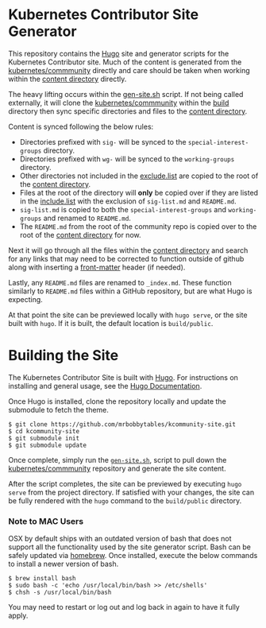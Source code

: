 # Kubernetes Contributor Site Generator

This repository contains the [Hugo](https://gohugo.io/) site and generator scripts for the
Kubernetes Contributor site.  Much of the content is generated from the [kubernetes/commmunity](https://github.com/kubernetes/community)
directly and care should be taken when working within the [content directory](content/) directly. 

The heavy lifting occurs within the [gen-site.sh](gen-site.sh) script. If not being called externally,
it will clone the [kubernetes/commmunity](https://github.com/kubernetes/community) within the
[build](build/) directory then sync specific directories and files to the [content directory](content/). 

Content is synced following the below rules:
* Directories prefixed with `sig-` will be synced to the `special-interest-groups` directory.
* Directories prefixed with `wg-` will be synced to the `working-groups` directory.
* Other directories not included in the [exclude.list](exclude.list) are copied to the 
  root of the [content directory](content/).
* Files at the root of the directory will **only** be copied over if they are listed in the
  [include.list](include.list) with the exclusion of `sig-list.md` and `README.md`.
* `sig-list.md` is copied to both the `special-interest-groups` and `working-groups` and renamed
  to `README.md`.
* The `README.md` from the root of the community repo is copied over to the root of the
  [content directory](content/) for now.


Next it will go through all the files within the [content directory](content/) and search for any
links that may need to be corrected to function outside of github along with inserting a [front-matter](https://gohugo.io/content-management/front-matter/)
header (if needed).

Lastly, any `README.md` files are renamed to `_index.md`. These function similarly to `README.md`
files within a GitHub repository, but are what Hugo is expecting.

At that point the site can be previewed locally with `hugo serve`, or the site built with `hugo`.
If it is built, the default location is `build/public`. 


# Building the Site

The Kubernetes Contributor Site is built with [Hugo](https://gohugo.io/).  For instructions on
installing and general usage, see the [Hugo Documentation](https://gohugo.io/documentation/).

Once Hugo is installed, clone the repository locally and update the submodule to fetch the theme.

```
$ git clone https://github.com/mrbobbytables/kcommunity-site.git
$ cd kcommunity-site
$ git submodule init
$ git submodule update
```

Once complete, simply run the [`gen-site.sh`](gen-site.sh), script to pull down the [kubernetes/commmunity](https://github.com/kubernetes/community)
repository and generate the site content. 

After the script completes, the site can be previewed by executing `hugo serve` from the project
directory. If satisfied with your changes, the site can be fully rendered with the `hugo` command
to the `build/public` directory.

### Note to MAC Users
OSX by default ships with an outdated version of bash that does not support all the functionality
used by the site generator script. Bash can be safely updated via [homebrew](https://brew.sh/).
Once installed, execute the below commands to install a newer version of bash.
```
$ brew install bash
$ sudo bash -c 'echo /usr/local/bin/bash >> /etc/shells'
$ chsh -s /usr/local/bin/bash
```
You may need to restart or log out and log back in again to have it fully apply.



